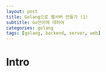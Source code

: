 ```yaml
---
layout: post
title: Golang으로 웹서버 만들기 (1)
subtitle: Go언어에 대하여
categories: golang
tags: [golang, backend, server, web]
---
```


# Intro

